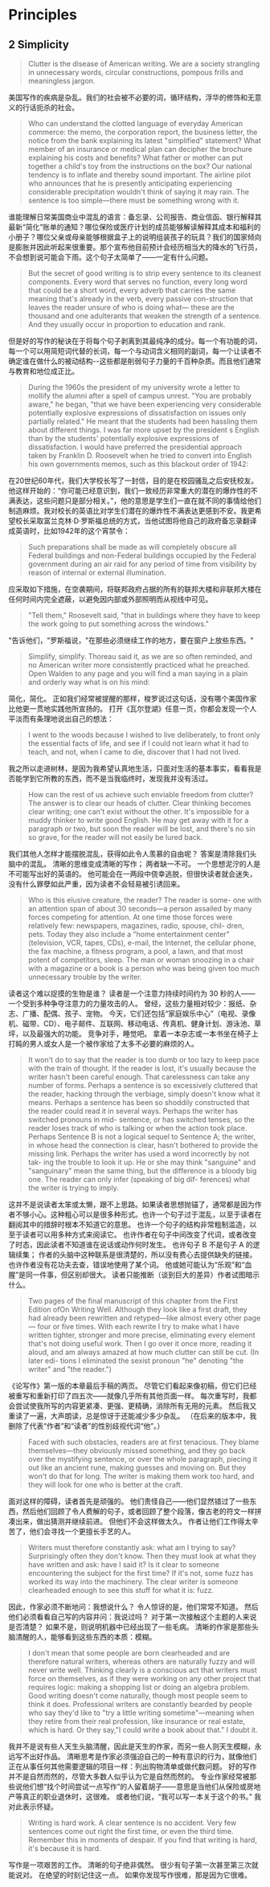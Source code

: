 # Principles
## 2 Simplicity
> Clutter is the disease of American writing. We are a society strangling in unnecessary words, circular constructions, pompous frills and meaningless jargon.

美国写作的疾病是杂乱。我们的社会被不必要的词，循环结构，浮华的修饰和无意义的行话扼杀的社会。

> Who can understand the clotted language of everyday American commerce: the memo, the corporation report, the business letter, the notice from the bank explaining its latest "simplified" statement? What member of an insurance or medical plan can decipher the brochure explaining his costs and benefits? What father or mother can put together a child's toy from the instructions on the box? Our national tendency is to inflate and thereby sound important. The airline pilot who announces that he is presently anticipating experiencing considerable precipitation wouldn't think of saying it may rain. The sentence is too simple—there must be something wrong with it.                                            

谁能理解日常美国商业中混乱的语言：备忘录、公司报告、商业信函、银行解释其最新“简化”账单的通知？哪位保险或医疗计划的成员能够解读解释其成本和福利的小册子？哪位父亲或母亲能够根据盒子上的说明组装孩子的玩具？我们的国家倾向是膨胀并因此听起来很重要。那个宣布他目前预计会经历相当大的降水的飞行员，不会想到说可能会下雨。这个句子太简单了——一定有什么问题。

> But the secret of good writing is to strip every sentence to its cleanest components. Every word that serves no function, every long word that could be a short word, every adverb that carries the same meaning that's already in the verb, every passive con-struction that leaves the reader unsure of who is doing what— these are the thousand and one adulterants that weaken the strength of a sentence. And they usually occur in proportion to education and rank.

但是好的写作的秘诀在于将每个句子剥离到其最纯净的成分。每一个有功能的词，每一个可以用简短词代替的长词，每一个与动词含义相同的副词，每一个让读者不确定谁在做什么的被动结构--这些都是削弱句子力量的千百种杂质。而且他们通常与教育和地位成正比。

> During the 1960s the president of my university wrote a letter to mollify the alumni after a spell of campus unrest. "You are probably aware," he began, "that we have been experiencing very considerable potentially explosive expressions of dissatisfaction on issues only partially related." He meant that the students had been hassling them about different things. I was far more upset by the president s English than by the students' potentially explosive expressions of dissatisfaction. I would have preferred the presidential approach taken by Franklin D. Roosevelt when he tried to convert into English his own governments memos, such as this blackout order of 1942:

在20世纪60年代，我们大学校长写了一封信，目的是在校园骚乱之后安抚校友。他这样开始的：“你可能已经意识到，我们一致经历非常重大的潜在的爆炸性的不满表达，这些问题只是部分相关。”，他的意思是学生们一直在就不同的事情给他们制造麻烦。我对校长的英语比对学生们潜在的爆炸性不满表达更感到不安。我更希望校长采取富兰克林·D·罗斯福总统的方式，当他试图将他自己的政府备忘录翻译成英语时，比如1942年的这个宵禁令：

> Such preparations shall be made as will completely obscure all Federal buildings and non-Federal buildings occupied by the Federal government during an air raid for any period of time from visibility by reason of internal or external illumination.

应采取如下措施，在空袭期间，将联邦政府占据的所有的联邦大楼和非联邦大楼在任何时间内完全遮蔽，以避免因内部或外部照明而从视线中可见。

> "Tell them," Roosevelt said, "that in buildings where they have to keep the work going to put something across the windows."

"告诉他们，"罗斯福说，"在那些必须继续工作的地方，要在窗户上放些东西。"

> Simplify, simplify. Thoreau said it, as we are so often reminded, and no American writer more consistently practiced what he preached. Open Walden to any page and you will find a man saying in a plain and orderly way what is on his mind:

简化，简化。 正如我们经常被提醒的那样，梭罗说过这句话，没有哪个美国作家比他更一贯地实践他所宣扬的。 打开《瓦尔登湖》任意一页，你都会发现一个人平淡而有条理地说出自己的想法：

> I went to the woods because I wished to live deliberately, to front only the essential facts of life, and see if I could not learn what it had to teach, and not, when I came to die, discover that I had not lived.

我之所以走进树林，是因为我希望认真地生活，只面对生活的基本事实，看看我是否能学到它所教的东西，而不是当我临终时，发现我并没有活过。

> How can the rest of us achieve such enviable freedom from clutter? The answer is to clear our heads of clutter. Clear thinking becomes clear writing; one can't exist without the other. It's impossible for a muddy thinker to write good English. He may get away with it for a paragraph or two, but soon the reader will be lost, and there's no sin so grave, for the reader will not easily be lured back.

我们其他人怎样才能摆脱混乱，获得如此令人羡慕的自由呢？ 答案是清除我们头脑中的混乱。 清晰的思维变成清晰的写作； 两者缺一不可。 一个思想泥泞的人是不可能写出好的英语的。 他可能会在一两段中侥幸逃脱，但很快读者就会迷失，没有什么罪孽如此严重，因为读者不会轻易被引诱回来。

> Who is this elusive creature, the reader? The reader is some- one with an attention span of about 30 seconds—a person assailed by many forces competing for attention. At one time those forces were relatively few: newspapers, magazines, radio, spouse, chil- dren, pets. Today they also include a "home entertainment center" (television, VCR, tapes, CDs), e-mail, the Internet, the cellular phone, the fax machine, a fitness program, a pool, a lawn, and that most potent of competitors, sleep. The man or woman snoozing in a chair with a magazine or a book is a person who was being given too much unnecessary trouble by the writer.

读者这个难以捉摸的生物是谁？ 读者是一个注意力持续时间约为 30 秒的人——一个受到多种争夺注意力的力量攻击的人。 曾经，这些力量相对较少：报纸、杂志、广播、配偶、孩子、宠物。 今天，它们还包括“家庭娱乐中心”（电视、录像机、磁带、CD）、电子邮件、互联网、移动电话、传真机、健身计划、游泳池、草坪，以及最强大的功能。 竞争对手，睡觉吧。 拿着一本杂志或一本书坐在椅子上打盹的男人或女人是一个被作家给了太多不必要的麻烦的人。

> It won't do to say that the reader is too dumb or too lazy to keep pace with the train of thought. If the reader is lost, it's usually because the writer hasn't been careful enough. That carelessness can take any number of forms. Perhaps a sentence is so excessively cluttered that the reader, hacking through the verbiage, simply doesn't know what it means. Perhaps a sentence has been so shoddily constructed that the reader could read it in several ways. Perhaps the writer has switched pronouns in mid- sentence, or has switched tenses, so the reader loses track of who is talking or when the action took place. Perhaps Sentence B is not a logical sequel to Sentence A; the writer, in whose head the connection is clear, hasn't bothered to provide the missing link. Perhaps the writer has used a word incorrectly by not tak- ing the trouble to look it up. He or she may think "sanguine" and "sanguinary" mean the same thing, but the difference is a bloody big one. The reader can only infer (speaking of big dif- ferences) what the writer is trying to imply.

这并不是说读者太笨或太懒，跟不上思路。如果读者思想抛锚了，通常都是因为作者不够小心。这种粗心可以是很多种形式。也许一个句子过于混乱，以至于读者在翻阅其中的措辞时根本不知道它的意思。 也许一个句子的结构非常粗制滥造，以至于读者可以用多种方式来阅读它。 也许作者在句子中间改变了代词，或者改变了时态，因此读者不知道谁在说话或动作何时发生。 也许句子 B 不是句子 A 的逻辑续集； 作者的头脑中这种联系是很清楚的，所以没有费心去提供缺失的链接。 也许作者没有花功夫去查，错误地使用了某个词。 他或她可能认为“乐观”和“血腥”是同一件事，但区别却很大。 读者只能推断（谈到巨大的差异）作者试图暗示什么。

> Two pages of the final manuscript of this chapter from the First Edition ofOn Writing Well. Although they look like a first draft, they had already been rewritten and retyped—like almost every other page— four or five times. With each rewrite I try to make what I have written tighter, stronger and more precise, eliminating every element that's not doing useful work. Then I go over it once more, reading it aloud, and am always amazed at how much clutter can still be cut. (In later edi- tions I eliminated the sexist pronoun "he" denoting "the writer" and "the reader.")

《论写作》第一版的本章最后手稿的两页。 尽管它们看起来像初稿，但它们已经被重写和重新打印了四五次——就像几乎所有其他页面一样。 每次重写时，我都会尝试使我所写的内容更紧凑、更强、更精确，消除所有无用的元素。 然后我又重读了一遍，大声朗读，总是惊讶于还能减少多少杂乱。 （在后来的版本中，我删除了代表“作者”和“读者”的性别歧视代词“他”。）

> Faced with such obstacles, readers are at first tenacious. They blame themselves—they obviously missed something, and they go back over the mystifying sentence, or over the whole paragraph, piecing it out like an ancient rune, making guesses and moving on. But they won't do that for long. The writer is making them work too hard, and they will look for one who is better at the craft.

面对这样的障碍，读者首先是顽强的。 他们责怪自己——他们显然错过了一些东西，然后他们回顾了令人费解的句子，或者回顾了整个段落，像古老的符文一样拼凑出来，做出猜测并继续前进。 但他们不会这样做太久。 作者让他们工作得太辛苦了，他们会寻找一个更擅长手艺的人。

> Writers must therefore constantly ask: what am I trying to say? Surprisingly often they don't know. Then they must look at what they have written and ask: have I said it? Is it clear to someone encountering the subject for the first time? If it's not, some fuzz has worked its way into the machinery. The clear writer is someone clearheaded enough to see this stuff for what it is: fuzz.

因此，作家必须不断地问：我想说什么？ 令人惊讶的是，他们常常不知道。 然后他们必须看看自己写的内容并问：我说过吗？ 对于第一次接触这个主题的人来说是否清楚？ 如果不是，则说明机器中已经出现了一些毛病。 清晰的作家是那些头脑清醒的人，能够看到这些东西的本质：模糊。

> I don't mean that some people are born clearheaded and are therefore natural writers, whereas others are naturally fuzzy and will never write well. Thinking clearly is a conscious act that writers must force on themselves, as if they were working on any other project that requires logic: making a shopping list or doing an algebra problem. Good writing doesn't come naturally, though most people seem to think it does. Professional writers are constantly bearded by people who say they'd like to "try a little writing sometime"—meaning when they retire from their real profession, like insurance or real estate, which is hard. Or they say,"I could write a book about that." I doubt it.

我并不是说有些人天生头脑清醒，因此是天生的作家，而另一些人则天生模糊，永远写不出好作品。 清晰思考是作家必须强迫自己的一种有意识的行为，就像他们正在从事任何其他需要逻辑的项目一样：列出购物清单或做代数问题。 好的写作并不是自然而然的，尽管大多数人似乎认为它是自然而然的。 专业作家经常被那些说他们想“找个时间尝试一点写作”的人留着胡子——意思是当他们从保险或房地产等真正的职业退休时，这很难。 或者他们说，“我可以写一本关于这个的书。” 我对此表示怀疑。

> Writing is hard work. A clear sentence is no accident. Very few sentences come out right the first time, or even the third time. Remember this in moments of despair. If you find that writing is hard, it's because it is hard.

写作是一项艰苦的工作。 清晰的句子绝非偶然。 很少有句子第一次甚至第三次就能说对。 在绝望的时刻记住这一点。 如果你发现写作很难，那是因为它很难。







